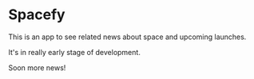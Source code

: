 # Spacefy

This is an app to see related news about space and upcoming launches.

It's in really early stage of development.

Soon more news!
